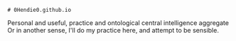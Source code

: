     # 0Hendie0.github.io
Personal and useful, practice and ontological central intelligence aggregate
Or in another sense, I'll do my practice here, and attempt to be sensible.


